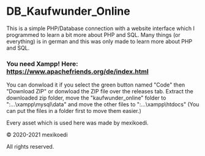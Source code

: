 # DB_Kaufwunder_Online
This is a simple PHP/Database connection with a website interface which I programmed to learn a bit more about PHP and SQL. Many things (or everything) is in german and this was only made to learn more about PHP and SQL.

### You need Xampp! Here: https://www.apachefriends.org/de/index.html

You can donwload it if you select the green button named "Code" then "Download ZIP" or donwload the ZIP file over the releases tab. Extract the downloaded zip folder, move the "kaufwunder_online" folder to "<Your drive>:...\xampp\mysql\data" and move the other files to "<Your drive>:...\xampp\htdocs" (You can put the files in a folder first to move them easier.)

Every asset which is used here was made by mexikoedi.

© 2020-2021 mexikoedi

All rights reserved.
